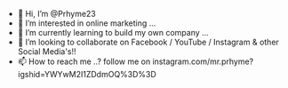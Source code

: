 - 👋 Hi, I’m @Prhyme23
- 👀 I’m interested in online marketing ...
- 🌱 I’m currently learning to build my own company ...
- 💞️ I’m looking to collaborate on Facebook / YouTube / Instagram & other Social Media's!!
- 📫 How to reach me ..? 
follow me on instagram.com/mr.prhyme?igshid=YWYwM2I1ZDdmOQ%3D%3D
<!---
Prhyme23/Prhyme23 is a ✨ special ✨ repository because its `README.md` (this file) appears on your GitHub profile.
You can click the Preview link to take a look at your changes.
--->
